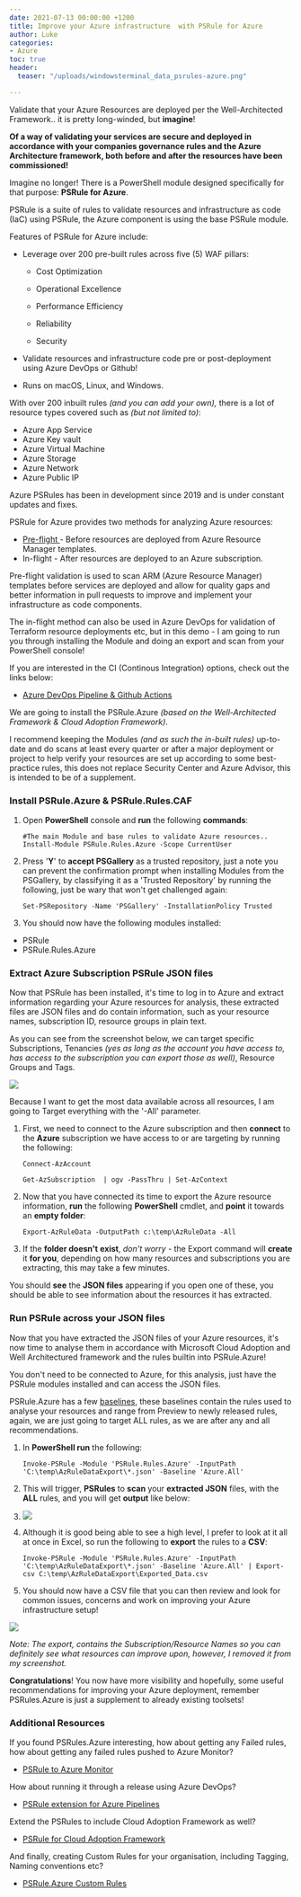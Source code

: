 ```yaml
---
date: 2021-07-13 00:00:00 +1200
title: Improve your Azure infrastructure  with PSRule for Azure
author: Luke
categories:
- Azure
toc: true
header:
  teaser: "/uploads/windowsterminal_data_psrules-azure.png"

---
```

Validate that your Azure Resources are deployed per the Well-Architected Framework.. it is pretty long-winded, but **imagine**!

**Of a way of validating your services are secure and deployed in accordance with your companies governance rules and the Azure Architecture framework, both before and after the resources have been commissioned!**

Imagine no longer! There is a PowerShell module designed specifically for that purpose: **PSRule for Azure**.

PSRule is a suite of rules to validate resources and infrastructure as code (IaC) using PSRule, the Azure component is using the base PSRule module.

Features of PSRule for Azure include:

* Leverage over 200 pre-built rules across five (5) WAF pillars:
  * Cost Optimization


  * Operational Excellence


  * Performance Efficiency


  * Reliability


  * Security


* Validate resources and infrastructure code pre or post-deployment using Azure DevOps or Github!
* Runs on macOS, Linux, and Windows.

With over 200 inbuilt rules _(and you can add your own),_ there is a lot of resource types covered such as _(but not limited to)_:

* Azure App Service
* Azure Key vault
* Azure Virtual Machine
* Azure Storage
* Azure Network
* Azure Public IP

Azure PSRules has been in development since 2019 and is under constant updates and fixes.

PSRule for Azure provides two methods for analyzing Azure resources:

* [Pre-flight ]()- Before resources are deployed from Azure Resource Manager templates.
* In-flight - After resources are deployed to an Azure subscription.

Pre-flight validation is used to scan ARM (Azure Resource Manager) templates before services are deployed and allow for quality gaps and better information in pull requests to improve and implement your infrastructure as code components.

The in-flight method can also be used in Azure DevOps for validation of Terraform resource deployments etc, but in this demo - I am going to run you through installing the Module and doing an export and scan from your PowerShell console!

If you are interested in the CI (Continous Integration) options, check out the links below:

* [Azure DevOps Pipeline & Github Actions](https://microsoft.github.io/PSRule/ "PSRule")

We are going to install the PSRule.Azure _(based on the Well-Architected Framework & Cloud Adoption Framework)_.

I recommend keeping the Modules _(and as such the in-built rules)_ up-to-date and do scans at least every quarter or after a major deployment or project to help verify your resources are set up according to some best-practice rules, this does not replace Security Center and Azure Advisor, this is intended to be of a supplement.

### Install PSRule.Azure & PSRule.Rules.CAF

1. Open **PowerShell** console and **run** the following **commands**:

       #The main Module and base rules to validate Azure resources..
       Install-Module PSRule.Rules.Azure -Scope CurrentUser
2. Press '**Y**' to **accept PSGallery** as a trusted repository, just a note you can prevent the confirmation prompt when installing Modules from the PSGallery, by classifying it as a 'Trusted Repository' by running the following, just be wary that won't get challenged again:

       Set-PSRepository -Name 'PSGallery' -InstallationPolicy Trusted
3. You should now have the following modules installed:

* PSRule
* PSRule.Rules.Azure

### Extract Azure Subscription PSRule JSON files

Now that PSRule has been installed, it's time to log in to Azure and extract information regarding your Azure resources for analysis, these extracted files are JSON files and do contain information, such as your resource names, subscription ID, resource groups in plain text.

As you can see from the screenshot below, we can target specific Subscriptions, Tenancies _(yes as long as the account you have access to, has access to the subscription you can export those as well)_, Resource Groups and Tags.

![](/uploads/powershellise_exportazruledata.png)

Because I want to get the most data available across all resources, I am going to Target everything with the '-All' parameter. 

1. First, we need to connect to the Azure subscription and then **connect** to the **Azure** subscription we have access to or are targeting by running the following:

       Connect-AzAccount

       Get-AzSubscription  | ogv -PassThru | Set-AzContext
2. Now that you have connected its time to export the Azure resource information, **run** the following **PowerShell** cmdlet, and **point** it towards an **empty folder**:

       Export-AzRuleData -OutputPath c:\temp\AzRuleData -All
3. If the **folder doesn't** **exist**, _don't worry_ - the Export command will **create** it **for you**, depending on how many resources and subscriptions you are extracting, this may take a few minutes. 

You should **see** the **JSON files** appearing if you open one of these, you should be able to see information about the resources it has extracted.

### Run PSRule across your JSON files

Now that you have extracted the JSON files of your Azure resources, it's now time to analyse them in accordance with Microsoft Cloud Adoption and Well Architectured framework and the rules builtin into PSRule.Azure!

You don't need to be connected to Azure, for this analysis, just have the PSRule modules installed and can access the JSON files.

PSRule.Azure has a few [baselines](https://azure.github.io/PSRule.Rules.Azure/en/baselines/Azure.All/ " PSRule for Azure - All Baselines"), these baselines contain the rules used to analyse your resources and range from Preview to newly released rules, again, we are just going to target ALL rules, as we are after any and all recommendations.

1. In **PowerShell run** the following:

       Invoke-PSRule -Module 'PSRule.Rules.Azure' -InputPath 'C:\temp\AzRuleDataExport\*.json' -Baseline 'Azure.All'
2. This will trigger, **PSRules** to **scan** your **extracted JSON** files, with the **ALL** rules, and you will get **output** like below:
3. ![](/uploads/windowsterminal_data_psrules-azure.png)
4. Although it is good being able to see a high level, I prefer to look at it all at once in Excel, so run the following to **export** the rules to a **CSV**:

       Invoke-PSRule -Module 'PSRule.Rules.Azure' -InputPath 'C:\temp\AzRuleDataExport\*.json' -Baseline 'Azure.All' | Export-csv C:\temp\AzRuleDataExport\Exported_Data.csv
5. You should now have a CSV file that you can then review and look for common issues, concerns and work on improving your Azure infrastructure setup!

![](/uploads/export_azruledata_excel.png)

_Note: The export, contains the Subscription/Resource Names so you can definitely see what resources can improve upon, however, I removed it from my screenshot._

**Congratulations**! You now have more visibility and hopefully, some useful recommendations for improving your Azure deployment, remember PSRules.Azure is just a supplement to already existing toolsets! 

### Additional Resources

If you found PSRules.Azure interesting, how about getting any Failed rules, how about getting any failed rules pushed to Azure Monitor? 

* [PSRule to Azure Monitor](https://github.com/microsoft/PSRule.Monitor "PSRule to Azure Monitor")

How about running it through a release using Azure DevOps?

* [PSRule extension for Azure Pipelines](https://github.com/microsoft/PSRule-pipelines "PSRule extension for Azure Pipelines")

Extend the PSRules to include Cloud Adoption Framework as well?

* [PSRule for Cloud Adoption Framework](https://github.com/microsoft/PSRule.Rules.CAF "PSRule for Cloud Adoption Framework")

And finally, creating Custom Rules for your organisation, including Tagging, Naming conventions etc?

* [PSRule.Azure Custom Rules](https://azure.github.io/PSRule.Rules.Azure/customization/ "Organization specific rules")